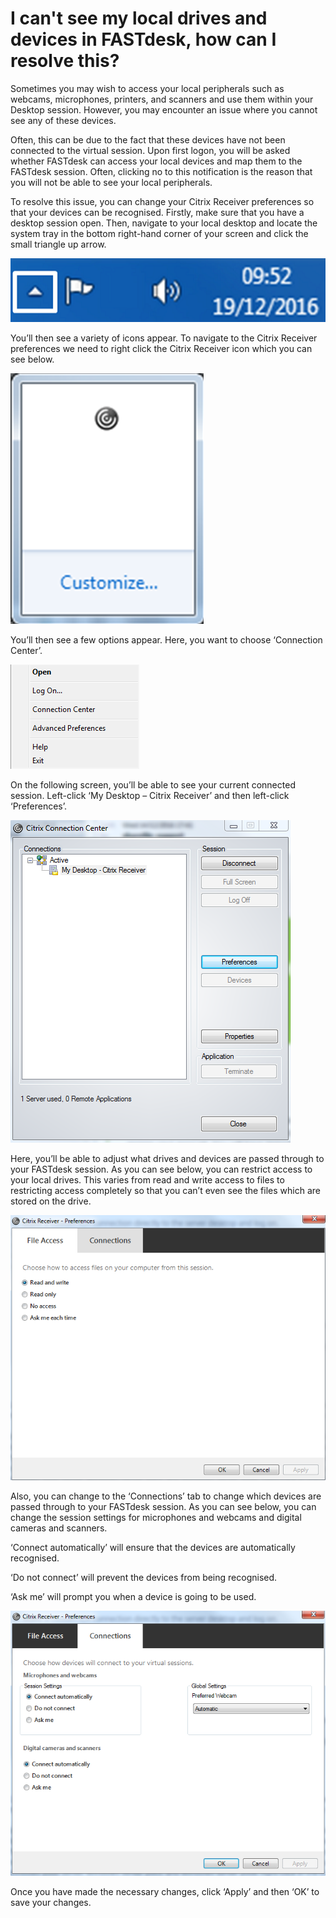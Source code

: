 # I can't see my local drives and devices in FASTdesk, how can I resolve this?

Sometimes you may wish to access your local peripherals such as webcams, microphones, printers, and scanners and use them within your Desktop session. However, you may encounter an issue where you cannot see any of these devices.

Often, this can be due to the fact that these devices have not been connected to the virtual session. Upon first logon, you will be asked whether FASTdesk can access your local devices and map them to the FASTdesk session. Often, clicking no to this notification is the reason that you will not be able to see your local peripherals.

To resolve this issue, you can change your Citrix Receiver preferences so that your devices can be recognised. Firstly, make sure that you have a desktop session open. Then, navigate to your local desktop and locate the system tray in the bottom right-hand corner of your screen and click the small triangle up arrow.

![Image165](files/Image165.png)

You’ll then see a variety of icons appear. To navigate to the Citrix Receiver preferences we need to right click the Citrix Receiver icon which you can see below.

![Image166](files/Image166.png)

You’ll then see a few options appear. Here, you want to choose ‘Connection Center’.

![Image167](files/Image167.png)

On the following screen, you’ll be able to see your current connected session. Left-click ‘My Desktop – Citrix Receiver’ and then left-click ‘Preferences’.

![Image179](files/Image179.png)

Here, you’ll be able to adjust what drives and devices are passed through to your FASTdesk session. As you can see below, you can restrict access to your local drives. This varies from read and write access to files to restricting access completely so that you can’t even see the files which are stored on the drive.

![Image168](files/Image168.png)

Also, you can change to the ‘Connections’ tab to change which devices are passed through to your FASTdesk session. As you can see below, you can change the session settings for microphones and webcams and digital cameras and scanners.

‘Connect automatically’ will ensure that the devices are automatically recognised.

‘Do not connect’ will prevent the devices from being recognised.

‘Ask me’ will prompt you when a device is going to be used.

![Image169](files/Image169.png)

Once you have made the necessary changes, click ‘Apply’ and then ‘OK’ to save your changes.

